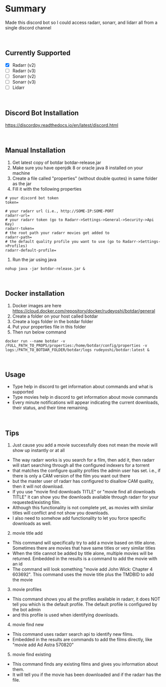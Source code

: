 # Summary

Made this discord bot so I could access radarr, sonarr, and lidarr all from a single discord channel

<br/>

## Currently Supported

- [x] Radarr (v2)
- [ ] Radarr (v3)
- [ ] Sonarr (v2)
- [ ] Sonarr (v3)
- [ ] Lidarr

<br/>

## Discord Bot Installation

https://discordpy.readthedocs.io/en/latest/discord.html

<br/>

## Manual Installation

1. Get latest copy of botdar botdar-release.jar
1. Make sure you have openjdk 8 or oracle java 8 installed on your machine
1. Create a file called "properties" (without double quotes) in same folder as the jar
1. Fill it with the following properties
```
# your discord bot token
token=

# your radarr url (i.e., http://SOME-IP:SOME-PORT
radarr-url=
# your radarr token (go to Radarr->Settings->General->Security->Api Key)
radarr-token=
# the root path your radarr movies get added to
radarr-path=
# the default quality profile you want to use (go to Radarr->Settings->Profiles)
radarr-default-profile=
```
1. Run the jar using java
```
nohup java -jar botdar-release.jar &
```
<br/>

## Docker installation

1. Docker images are here https://cloud.docker.com/repository/docker/rudeyoshi/botdar/general
1. Create a folder on your host called botdar
1. Create a logs folder in the botdar folder
1. Put your properties file in this folder
1. Then run below command
```
docker run --name botdar -v /FULL_PATH_TO_PROPS/properties:/home/botdar/config/properties -v logs:/PATH_TO_BOTDAR_FOLDER/botdar/logs rudeyoshi/botdar:latest &
```

<br/>

## Usage

* Type help in discord to get information about commands and what is supported
* Type movies help in discord to get information about movie commands
* Every minute notifications will appear indicating the current downloads, their status, and their time remaining.

<br/>

## Tips

1. Just cause you add a movie successfully does not mean the movie will show up instantly or at all
  - The way radarr works is you search for a film, then add it, then radarr will start searching through all the configured indexers for a torrent
  - that matches the configure quality profiles the admin user has set. i.e., if there is only a CAM version of the film you want out there
  - but the master user of radarr has configured to disallow CAM quality, then it will not download.
  - If you use "movie find downloads TITLE" or "movie find all downloads TITLE" it can show you the downloads available through radarr for your requested/existing film.
  - Although this functionality is not complete yet, as movies with similar titles will conflict and not show you downloads.
  - I also need to somehow add functionality to let you force specific downloads as well.

2. movie title add
  - This command will specifically try to add a movie based on title alone. Sometimes there are movies that have same titles or very similar titles
  - When the title cannot be added by title alone, multiple movies will be returned. Embedded in the results is a command to add the movie with an id
  - The command will look something "movie add John Wick: Chapter 4 603692". This command uses the movie title plus the TMDBID to add the movie

3. movie profiles
  - This command shows you all the profiles available in radarr, it does NOT tell you which is the default profile. The default profile is configured by the bot admin
  - and this profile is used when identifying downloads.

4. movie find new
  - This command uses radarr search api to identify new films.
  - Embedded in the results are commands to add the films directly, like "movie add Ad Astra 570820"

5. movie find existing
  - This command finds any existing films and gives you information about them.
  - It will tell you if the movie has been downloaded and if the radarr has the file.